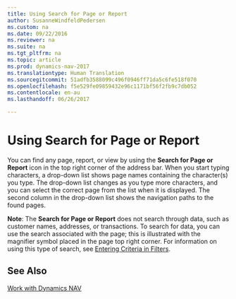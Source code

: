 ```yaml
---
title: Using Search for Page or Report
author: SusanneWindfeldPedersen
ms.custom: na
ms.date: 09/22/2016
ms.reviewer: na
ms.suite: na
ms.tgt_pltfrm: na
ms.topic: article
ms.prod: dynamics-nav-2017
ms.translationtype: Human Translation
ms.sourcegitcommit: 51adfb3588099c496f0946ff71da5c6fe518f070
ms.openlocfilehash: f5e529fe09859432e96c1171bf56f2fb9c7db052
ms.contentlocale: en-au
ms.lasthandoff: 06/26/2017

---
```


# <a name="using-search-for-page-or-report"></a>Using Search for Page or Report
You can find any page, report, or view by using the **Search for Page or Report** icon in the top right corner of the address bar.
When you start typing characters, a drop-down list shows page names containing the character(s) you type. The drop-down list changes as you type more characters, and you can select the correct page from the list when it is displayed. The second column in the drop-down list shows the navigation paths to the found pages.

**Note**: The **Search for Page or Report** does not search through data, such as customer names, addresses, or transactions. To search for data, you can use the search associated with the page; this is illustrated with the magnifier symbol placed in the page top right corner. For information on using this type of search, see [Entering Criteria in Filters](ui-enter-criteria-filters.md).

## <a name="see-also"></a>See Also
[Work with Dynamics NAV](ui-work-product.md)

